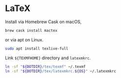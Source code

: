 LaTeX
=====

Install via Homebrew Cask on macOS,

```bash
brew cask install mactex
```

or via apt on Linux.

```bash
sudo apt install texlive-full
```

Link `${TEXMFHOME}` directory and `latexmkrc`.

```bash
ln -sf "${DOTDIR}/tex/texmf" ~/.texmf
ln -sf "${DOTDIR}/tex/latexmkrc.${OS}" ~/.latexmkrc
```
